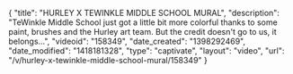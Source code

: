 {
    "title": "HURLEY X TEWINKLE MIDDLE SCHOOL MURAL",
    "description": "TeWinkle Middle School just got a little bit more colorful thanks to some paint, brushes and the Hurley art team. But the credit doesn't go to us, it belongs...",
    "videoid": "158349",
    "date_created": "1398292469",
    "date_modified": "1418181328",
    "type": "captivate",
    "layout": "video",
    "url": "\/v\/hurley-x-tewinkle-middle-school-mural\/158349"
}